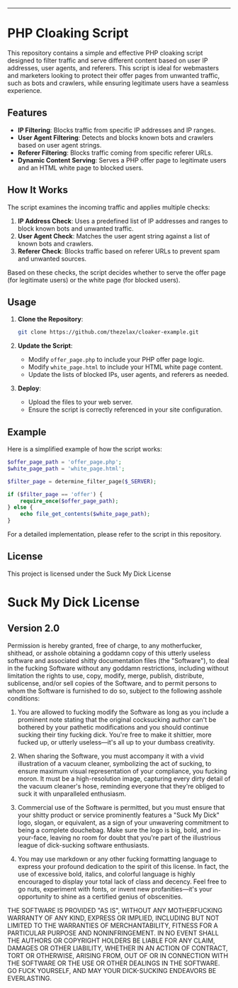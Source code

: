 

---

# PHP Cloaking Script

This repository contains a simple and effective PHP cloaking script designed to filter traffic and serve different content based on user IP addresses, user agents, and referers. This script is ideal for webmasters and marketers looking to protect their offer pages from unwanted traffic, such as bots and crawlers, while ensuring legitimate users have a seamless experience.

## Features

- **IP Filtering**: Blocks traffic from specific IP addresses and IP ranges.
- **User Agent Filtering**: Detects and blocks known bots and crawlers based on user agent strings.
- **Referer Filtering**: Blocks traffic coming from specific referer URLs.
- **Dynamic Content Serving**: Serves a PHP offer page to legitimate users and an HTML white page to blocked users.

## How It Works

The script examines the incoming traffic and applies multiple checks:
1. **IP Address Check**: Uses a predefined list of IP addresses and ranges to block known bots and unwanted traffic.
2. **User Agent Check**: Matches the user agent string against a list of known bots and crawlers.
3. **Referer Check**: Blocks traffic based on referer URLs to prevent spam and unwanted sources.

Based on these checks, the script decides whether to serve the offer page (for legitimate users) or the white page (for blocked users).

## Usage

1. **Clone the Repository**:
   ```bash
   git clone https://github.com/thezelax/cloaker-example.git
   ```

2. **Update the Script**:
   - Modify `offer_page.php` to include your PHP offer page logic.
   - Modify `white_page.html` to include your HTML white page content.
   - Update the lists of blocked IPs, user agents, and referers as needed.

3. **Deploy**:
   - Upload the files to your web server.
   - Ensure the script is correctly referenced in your site configuration.

## Example

Here is a simplified example of how the script works:

```php
$offer_page_path = 'offer_page.php';
$white_page_path = 'white_page.html';

$filter_page = determine_filter_page($_SERVER);

if ($filter_page == 'offer') {
    require_once($offer_page_path);
} else {
    echo file_get_contents($white_page_path);
}
```

For a detailed implementation, please refer to the script in this repository.

## License

This project is licensed under the Suck My Dick License

# Suck My Dick License
## Version 2.0

Permission is hereby granted, free of charge, to any motherfucker, shithead, or asshole obtaining a goddamn copy of this utterly useless software and associated shitty documentation files (the "Software"), to deal in the fucking Software without any goddamn restrictions, including without limitation the rights to use, copy, modify, merge, publish, distribute, sublicense, and/or sell copies of the Software, and to permit persons to whom the Software is furnished to do so, subject to the following asshole conditions:

1. You are allowed to fucking modify the Software as long as you include a prominent note stating that the original cocksucking author can't be bothered by your pathetic modifications and you should continue sucking their tiny fucking dick. You're free to make it shittier, more fucked up, or utterly useless—it's all up to your dumbass creativity.

2. When sharing the Software, you must accompany it with a vivid illustration of a vacuum cleaner, symbolizing the act of sucking, to ensure maximum visual representation of your compliance, you fucking moron. It must be a high-resolution image, capturing every dirty detail of the vacuum cleaner's hose, reminding everyone that they're obliged to suck it with unparalleled enthusiasm.

3. Commercial use of the Software is permitted, but you must ensure that your shitty product or service prominently features a "Suck My Dick" logo, slogan, or equivalent, as a sign of your unwavering commitment to being a complete douchebag. Make sure the logo is big, bold, and in-your-face, leaving no room for doubt that you're part of the illustrious league of dick-sucking software enthusiasts.

4. You may use markdown or any other fucking formatting language to express your profound dedication to the spirit of this license. In fact, the use of excessive bold, italics, and colorful language is highly encouraged to display your total lack of class and decency. Feel free to go nuts, experiment with fonts, or invent new profanities—it's your opportunity to shine as a certified genius of obscenities.

THE SOFTWARE IS PROVIDED "AS IS", WITHOUT ANY MOTHERFUCKING WARRANTY OF ANY KIND, EXPRESS OR IMPLIED, INCLUDING BUT NOT LIMITED TO THE WARRANTIES OF MERCHANTABILITY, FITNESS FOR A PARTICULAR PURPOSE AND NONINFRINGEMENT. IN NO EVENT SHALL THE AUTHORS OR COPYRIGHT HOLDERS BE LIABLE FOR ANY CLAIM, DAMAGES OR OTHER LIABILITY, WHETHER IN AN ACTION OF CONTRACT, TORT OR OTHERWISE, ARISING FROM, OUT OF OR IN CONNECTION WITH THE SOFTWARE OR THE USE OR OTHER DEALINGS IN THE SOFTWARE. GO FUCK YOURSELF, AND MAY YOUR DICK-SUCKING ENDEAVORS BE EVERLASTING.
